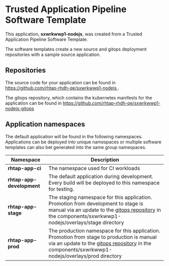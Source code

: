 # Trusted Application Pipeline Software Template

This application, **sxwrkwwp1-nodejs**, was created from a Trusted Application Pipeline Software Template.

The software templates create a new source and gitops deployment repositories with a sample source application. 

## Repositories

The source code for your application can be found in [https://github.com/rhtap-rhdh-qe/sxwrkwwp1-nodejs ](https://github.com/rhtap-rhdh-qe/sxwrkwwp1-nodejs ).
 
The gitops repository, which contains the kubernetes manifests for the application can be found in 
[https://github.com/rhtap-rhdh-qe/sxwrkwwp1-nodejs-gitops ](https://github.com/rhtap-rhdh-qe/sxwrkwwp1-nodejs-gitops ) 

## Application namespaces 

The default application will be found in the following namespaces. Applications can be deployed into unique namespaces or multiple software templates can also bet generated into the same group namespaces.  

|  Namespace   |  Description   |  
| -------- | -------- |
| **rhtap-app-ci** | The namespace used for CI workloads |
| **rhtap-app-development** | The default application during development. Every build will be deployed to this namespace for testing. |
| **rhtap-app-stage** | The staging namespace for this application. Promotion from development to stage is manual via an update to the [gitops repository](https://github.com/rhtap-rhdh-qe/sxwrkwwp1-nodejs-gitops ) in the components/sxwrkwwp1-nodejs/overlays/stage directory |
| **rhtap-app-prod** | The production namespace for this application. Promotion from stage to production is manual via an update to the [gitops repository](https://github.com/rhtap-rhdh-qe/sxwrkwwp1-nodejs-gitops ) in the components/sxwrkwwp1-nodejs/overlays/prod directory |